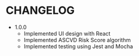 # CHANGELOG

* 1.0.0
    - Implemented UI design with React
    - Implemented ASCVD Risk Score algorithm
    - Implemented testing using Jest and Mocha

